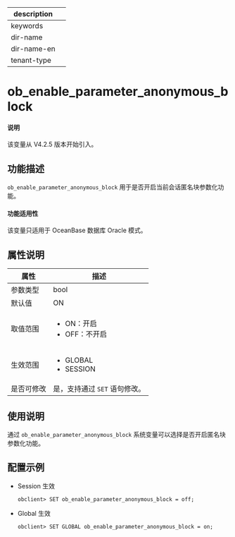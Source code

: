 |description||
|---|---|
|keywords||
|dir-name||
|dir-name-en||
|tenant-type||

# ob_enable_parameter_anonymous_block

<main id="notice" type='explain'>
  <h4>说明</h4>
  <p>该变量从 V4.2.5 版本开始引入。</p>
</main>

## 功能描述

`ob_enable_parameter_anonymous_block` 用于是否开启当前会话匿名块参数化功能。

<main id="notice">
  <h4>功能适用性</h4>
  <p>该变量只适用于 OceanBase 数据库 Oracle 模式。</p>
</main>

## 属性说明

| **属性**  |    **描述**  |
|---------|---------------|
| 参数类型    |    bool              |
| 默认值     |  ON  |
| 取值范围    | <ul><li>ON：开启  </li><li>OFF：不开启 </li></ul>                   |
| 生效范围    |  <ul><li>GLOBAL  </li><li>SESSION </li></ul>|
| 是否可修改 | 是，支持通过 `SET` 语句修改。|

## 使用说明

通过 `ob_enable_parameter_anonymous_block` 系统变量可以选择是否开启匿名块参数化功能。

## 配置示例

* Session 生效

  ```shell
  obclient> SET ob_enable_parameter_anonymous_block = off;
  ```

* Global 生效

  ```shell
  obclient> SET GLOBAL ob_enable_parameter_anonymous_block = on;
  ```